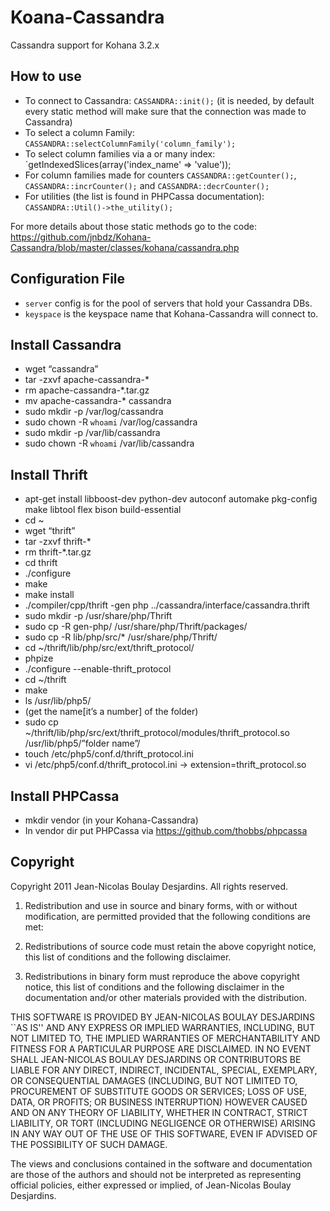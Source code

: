 Koana-Cassandra
===========

Cassandra support for Kohana 3.2.x

How to use
----------

- To connect to Cassandra: `CASSANDRA::init();` (it is needed, by default every static method will make sure that the connection was made to Cassandra)
- To select a column Family: `CASSANDRA::selectColumnFamily('column_family');`
- To select column families via a or many index: `getIndexedSlices(array('index_name' => 'value'));
- For column families made for counters `CASSANDRA::getCounter();`, `CASSANDRA::incrCounter();` and `CASSANDRA::decrCounter();`
- For utilities (the list is found in PHPCassa documentation): `CASSANDRA::Util()->the_utility();`

For more details about those static methods go to the code: https://github.com/jnbdz/Kohana-Cassandra/blob/master/classes/kohana/cassandra.php

Configuration File
----------

- `server` config is for the pool of servers that hold your Cassandra DBs.
- `keyspace` is the keyspace name that Kohana-Cassandra will connect to.

Install Cassandra
----------

- wget “cassandra”
- tar -zxvf apache-cassandra-*
- rm apache-cassandra-*.tar.gz
- mv apache-cassandra-* cassandra
- sudo mkdir -p /var/log/cassandra
- sudo chown -R `whoami` /var/log/cassandra
- sudo mkdir -p /var/lib/cassandra
- sudo chown -R `whoami` /var/lib/cassandra

Install Thrift
----------

- apt-get install libboost-dev python-dev autoconf automake pkg-config make libtool flex bison build-essential
- cd ~
- wget “thrift”
- tar -zxvf thrift-*
- rm thrift-*.tar.gz
- cd thrift
- ./configure
- make
- make install
- ./compiler/cpp/thrift -gen php ../cassandra/interface/cassandra.thrift
- sudo mkdir -p /usr/share/php/Thrift
- sudo cp -R gen-php/ /usr/share/php/Thrift/packages/
- sudo cp -R lib/php/src/* /usr/share/php/Thrift/
- cd ~/thrift/lib/php/src/ext/thrift_protocol/
- phpize
- ./configure --enable-thrift_protocol
- cd ~/thrift
- make
- ls /usr/lib/php5/
- (get the name[it’s a number] of the folder)
- sudo cp ~/thrift/lib/php/src/ext/thrift_protocol/modules/thrift_protocol.so /usr/lib/php5/”folder name”/
- touch /etc/php5/conf.d/thrift_protocol.ini
- vi /etc/php5/conf.d/thrift_protocol.ini -> extension=thrift_protocol.so

Install PHPCassa
----------

- mkdir vendor (in your Kohana-Cassandra)
- In vendor dir put PHPCassa via https://github.com/thobbs/phpcassa

Copyright
----------

Copyright 2011 Jean-Nicolas Boulay Desjardins. All rights reserved.

1. Redistribution and use in source and binary forms, with or without modification, are permitted provided that the following conditions are met:

2. Redistributions of source code must retain the above copyright notice, this list of conditions and the following disclaimer.

3. Redistributions in binary form must reproduce the above copyright notice, this list of conditions and the following disclaimer in the documentation and/or other materials provided with the distribution.

THIS SOFTWARE IS PROVIDED BY JEAN-NICOLAS BOULAY DESJARDINS ``AS IS'' AND ANY EXPRESS OR IMPLIED WARRANTIES, INCLUDING, BUT NOT LIMITED TO, THE IMPLIED WARRANTIES OF MERCHANTABILITY AND FITNESS FOR A PARTICULAR PURPOSE ARE DISCLAIMED. IN NO EVENT SHALL JEAN-NICOLAS BOULAY DESJARDINS OR CONTRIBUTORS BE LIABLE FOR ANY DIRECT, INDIRECT, INCIDENTAL, SPECIAL, EXEMPLARY, OR CONSEQUENTIAL DAMAGES (INCLUDING, BUT NOT LIMITED TO, PROCUREMENT OF SUBSTITUTE GOODS OR SERVICES; LOSS OF USE, DATA, OR PROFITS; OR BUSINESS INTERRUPTION) HOWEVER CAUSED AND ON ANY THEORY OF LIABILITY, WHETHER IN CONTRACT, STRICT LIABILITY, OR TORT (INCLUDING NEGLIGENCE OR OTHERWISE) ARISING IN ANY WAY OUT OF THE USE OF THIS SOFTWARE, EVEN IF ADVISED OF THE POSSIBILITY OF SUCH DAMAGE.

The views and conclusions contained in the software and documentation are those of the authors and should not be interpreted as representing official policies, either expressed or implied, of Jean-Nicolas Boulay Desjardins.
